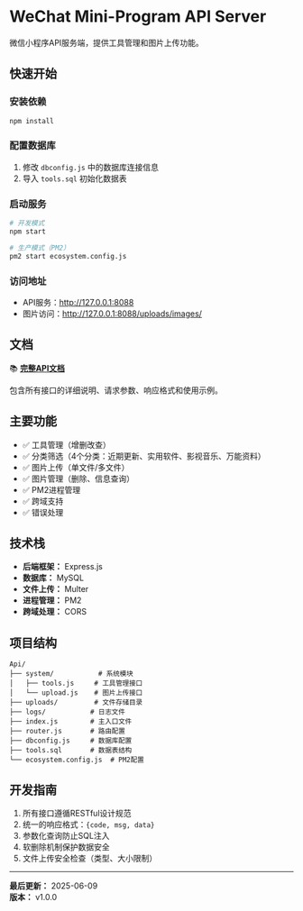 # WeChat Mini-Program API Server

微信小程序API服务端，提供工具管理和图片上传功能。

## 快速开始

### 安装依赖
```bash
npm install
```

### 配置数据库
1. 修改 `dbconfig.js` 中的数据库连接信息
2. 导入 `tools.sql` 初始化数据表

### 启动服务
```bash
# 开发模式
npm start

# 生产模式（PM2）
pm2 start ecosystem.config.js
```

### 访问地址
- API服务：http://127.0.0.1:8088
- 图片访问：http://127.0.0.1:8088/uploads/images/

## 文档

📚 **[完整API文档](./API-Documentation.md)**

包含所有接口的详细说明、请求参数、响应格式和使用示例。

## 主要功能

- ✅ 工具管理（增删改查）
- ✅ 分类筛选（4个分类：近期更新、实用软件、影视音乐、万能资料）
- ✅ 图片上传（单文件/多文件）
- ✅ 图片管理（删除、信息查询）
- ✅ PM2进程管理
- ✅ 跨域支持
- ✅ 错误处理

## 技术栈

- **后端框架：** Express.js
- **数据库：** MySQL
- **文件上传：** Multer
- **进程管理：** PM2
- **跨域处理：** CORS

## 项目结构
```
Api/
├── system/           # 系统模块
│   ├── tools.js     # 工具管理接口
│   └── upload.js    # 图片上传接口
├── uploads/         # 文件存储目录
├── logs/           # 日志文件
├── index.js        # 主入口文件
├── router.js       # 路由配置
├── dbconfig.js     # 数据库配置
├── tools.sql       # 数据表结构
└── ecosystem.config.js  # PM2配置
```

## 开发指南

1. 所有接口遵循RESTful设计规范
2. 统一的响应格式：`{code, msg, data}`
3. 参数化查询防止SQL注入
4. 软删除机制保护数据安全
5. 文件上传安全检查（类型、大小限制）

---

**最后更新：** 2025-06-09  
**版本：** v1.0.0 